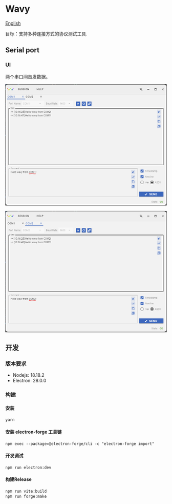 # Wavy

[English](README.md)

目标：支持多种连接方式的协议测试工具.

## Serial port

### UI

两个串口间首发数据。

![COM1](docs/imgs/COM-1.png)

![COM2](docs/imgs/COM-2.png)

## 开发

### 版本要求

- Nodejs: 18.18.2
- Electron: 28.0.0

### 构建

#### 安装

```shell
yarn
```

#### 安装 electron-forge 工具链

```shell
npm exec --package=@electron-forge/cli -c "electron-forge import"
```

#### 开发调试

```shell
npm run electron:dev
```

#### 构建Release

```shell
npm run vite:build
npm run forge:make
```
